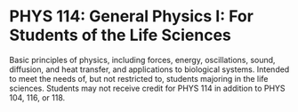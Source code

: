 # PHYS 114: General Physics I: For Students of the Life Sciences

Basic principles of physics, including forces, energy, oscillations, sound, diffusion, and heat transfer, and applications to biological systems. Intended to meet the needs of, but not restricted to, students majoring in the life sciences. Students may not receive credit for PHYS 114 in addition to PHYS 104, 116, or 118.